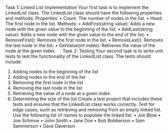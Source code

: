 Task 1: Linked List Implementation
Your first task is to implement the LinkedList class. The LinkedList class should have the following properties and methods:
Properties:
•	Count: The number of nodes in the list.
•	Head: The first node in the list.
Methods:
•	AddFirst(string value): Adds a new node with the given value to the beginning of the list.
•	AddLast(string value): Adds a new node with the given value to the end of the list.
•	RemoveFirst(): Removes the first node in the list.
•	RemoveLast(): Removes the last node in the list.
•	GetValue(int index): Retrieves the value of the node at the given index.
 
Task 2: Testing
Your second task is to write unit tests to test the functionality of the LinkedList class. The tests should include:
1.	Adding nodes to the beginning of the list
2.	Adding nodes to the end of the list
3.	Removing the first node in the list
4.	Removing the last node in the list
5.	Retrieving the value of a node at a given index
6.	Determining the size of the list
Create a test project that includes these tests and ensures that the LinkedList class works correctly. Test for edge cases, such as retrieving and removing from an empty linked list.
Use the following list of names to populate the linked list:
•	Joe Blow
•	Joe Schmoe
•	John Smith
•	Jane Doe
•	Bob Bobberson
•	Sam Sammerson
•	Dave Daverson
